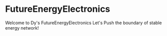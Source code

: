 # FutureEnergyElectronics


Welcome to Dy's FutureEnergyElectronics
Let's Push the boundary of stable energy network!
